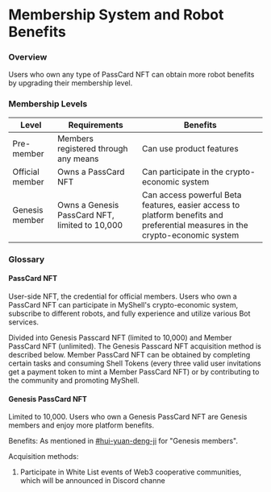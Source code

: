 # Membership System and Robot Benefits

### Overview

Users who own any type of PassCard NFT can obtain more robot benefits by upgrading their membership level.

### Membership Levels

| Level     | Requirements                           | Benefits                                                             |
| --------- | -------------------------------------- | -------------------------------------------------------------------- |
| Pre-member | Members registered through any means   | Can use product features                                             |
| Official member | Owns a PassCard NFT                 | Can participate in the crypto-economic system                        |
| Genesis member | Owns a Genesis PassCard NFT, limited to 10,000 | Can access powerful Beta features, easier access to platform benefits and preferential measures in the crypto-economic system |

### Glossary

#### **PassCard NFT**

User-side NFT, the credential for official members. Users who own a PassCard NFT can participate in MyShell's crypto-economic system, subscribe to different robots, and fully experience and utilize various Bot services.

Divided into Genesis Passcard NFT (limited to 10,000) and Member PassCard NFT (unlimited). The Genesis Passcard NFT acquisition method is described below. Member PassCard NFT can be obtained by completing certain tasks and consuming Shell Tokens (every three valid user invitations get a payment token to mint a Member PassCard NFT) or by contributing to the community and promoting MyShell.

#### Genesis PassCard NFT

Limited to 10,000. Users who own a Genesis PassCard NFT are Genesis members and enjoy more platform benefits.

Benefits: As mentioned in [#hui-yuan-deng-ji](membership-system-and-robot-benefits.md#hui-yuan-deng-ji "mention") for "Genesis members".

Acquisition methods:

1. Participate in White List events of Web3 cooperative communities, which will be announced in Discord channe